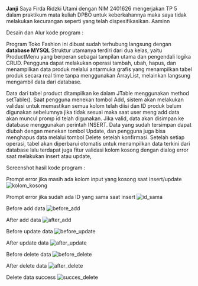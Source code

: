 **Janji**
Saya Firda Ridzki Utami dengan NIM 2401626 mengerjakan TP 5 dalam praktikum mata kuliah DPBO untuk keberkahannya maka saya tidak melakukan kecurangan seperti yang telah dispesifikasikan. Aaminn

Desain dan Alur kode program :

Program Toko Fashion ini dibuat sudah terhubung langsung dengan **database MYSQL** Struktur utamanya terdiri dari dua kelas, yaitu ProductMenu yang berperan sebagai tampilan utama dan pengendali logika CRUD. Pengguna dapat melakukan operasi tambah, ubah, hapus, dan menampilkan data produk melalui antarmuka grafis yang menampilkan tabel produk secara real time tanpa menggunakan ArrayList, melainkan langsung mengambil data dari database.

Data dari tabel product ditampilkan ke dalam JTable menggunakan method setTable(). Saat pengguna menekan tombol Add, sistem akan melakukan validasi untuk memastikan semua kolom telah diisi dan ID produk belum digunakan sebelumnya jika tidak sesuai maka saat user meng add data akan muncul promp id telah digunakan. Jika valid, data akan disimpan ke database menggunakan perintah INSERT. Data yang sudah tersimpan dapat diubah dengan menekan tombol Update, dan pengguna juga bisa menghapus data melalui tombol Delete setelah konfirmasi. Setelah setiap operasi, tabel akan diperbarui otomatis untuk menampilkan data terkini dari database lalu terdapat juga fitur validasi kolom kosong dengan dialog error saat melakukan insert atau update,

Screenshot hasil kode program :

Prompt error jika masih ada kolom input yang kosong saat insert/update
![kolom_kosong](https://github.com/user-attachments/assets/0dd3cc6c-0753-4c23-8c93-b44403d498d3)

Prompt error jika sudah ada ID yang sama saat insert
![id_sama](https://github.com/user-attachments/assets/2d5787b5-b4f4-474b-9f3c-fe10bcd99c2b)

Before add data
![before_add](https://github.com/user-attachments/assets/d181d712-bf9f-471e-b89c-037738a7d391)

After add data
![after_add](https://github.com/user-attachments/assets/56950ea1-283f-4b65-9b49-17b968da2d16)

Before update data
![before_update](https://github.com/user-attachments/assets/dcbaa191-8a72-46f8-a65d-4cd2a41474cf)

After update data
![after_update](https://github.com/user-attachments/assets/cda2af46-bd66-4bad-b346-73d86051c71e)

Before delete data
![before_delete](https://github.com/user-attachments/assets/14db29c1-5345-4c19-9608-980dd7099225)

After delete data
![after_delete](https://github.com/user-attachments/assets/c88cb909-01a7-437c-b319-5444b2b09e2a)

Delete data success
![succes_delete](https://github.com/user-attachments/assets/a6687a5c-aeee-476a-a994-3bc655f9ec84)


